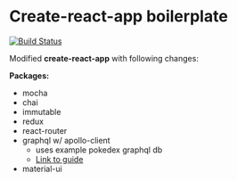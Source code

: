 # Create-react-app boilerplate
[![Build Status](https://travis-ci.org/wasong/cra-bp.svg?branch=master)](https://travis-ci.org/wasong/cra-bp)

Modified **create-react-app** with following changes:

**Packages:**
- mocha
- chai
- immutable
- redux
- react-router
- graphql w/ apollo-client
  - uses example pokedex graphql db
  - [Link to guide](http://dev.apollodata.com/react/index.html)
- material-ui
